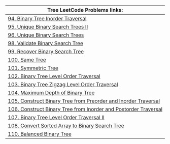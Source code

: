 |Tree LeetCode Problems links:|
|---|
|[94.	Binary Tree Inorder Traversal](    https://leetcode.com/problems/binary-tree-inorder-traversal)|  
|[95. Unique Binary Search Trees II   ](https://leetcode.com/problems/unique-binary-search-trees-ii/)|
|[ 96. Unique Binary Search Trees   ]( https://leetcode.com/problems/unique-binary-search-trees/)|
|[ 98.	Validate Binary Search Tree    ](https://leetcode.com/problems/validate-binary-search-tree/ )|
|[ 	99.	Recover Binary Search Tree    ](https://leetcode.com/problems/recover-binary-search-tree/)|
|[ 100.	Same Tree    ](https://leetcode.com/problems/same-tree/ )|
|[ 101.	Symmetric Tree    ](https://leetcode.com/problems/symmetric-tree/ )|
|[ 	102.	Binary Tree Level Order Traversal    ](https://leetcode.com/problems/binary-tree-level-order-traversal/ )|
|[ 	103.	Binary Tree Zigzag Level Order Traversal    ](https://leetcode.com/problems/binary-tree-zigzag-level-order-traversal/ )|
|[ 104.	Maximum Depth of Binary Tree    ]( https://leetcode.com/problems/maximum-depth-of-binary-tree/)|
|[105.	Construct Binary Tree from Preorder and Inorder Traversal     ]( https://leetcode.com/problems/construct-binary-tree-from-preorder-and-inorder-traversal/)|
|[ 	106.	Construct Binary Tree from Inorder and Postorder Traversal    ](https://leetcode.com/problems/construct-binary-tree-from-inorder-and-postorder-traversal/ )|
|[	107.	Binary Tree Level Order Traversal II     ](https://leetcode.com/problems/binary-tree-level-order-traversal-ii/ )|
|[	108.	Convert Sorted Array to Binary Search Tree     ](https://leetcode.com/problems/convert-sorted-array-to-binary-search-tree/ )|
|[110.	Balanced Binary Tree     ]( https://leetcode.com/problems/balanced-binary-tree/)|

